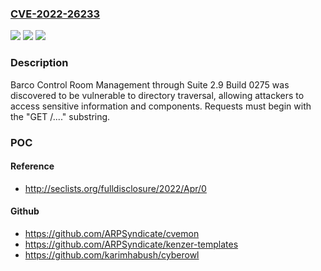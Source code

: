 ### [CVE-2022-26233](https://cve.mitre.org/cgi-bin/cvename.cgi?name=CVE-2022-26233)
![](https://img.shields.io/static/v1?label=Product&message=n%2Fa&color=blue)
![](https://img.shields.io/static/v1?label=Version&message=n%2Fa&color=blue)
![](https://img.shields.io/static/v1?label=Vulnerability&message=n%2Fa&color=brighgreen)

### Description

Barco Control Room Management through Suite 2.9 Build 0275 was discovered to be vulnerable to directory traversal, allowing attackers to access sensitive information and components. Requests must begin with the "GET /..\.." substring.

### POC

#### Reference
- http://seclists.org/fulldisclosure/2022/Apr/0

#### Github
- https://github.com/ARPSyndicate/cvemon
- https://github.com/ARPSyndicate/kenzer-templates
- https://github.com/karimhabush/cyberowl

